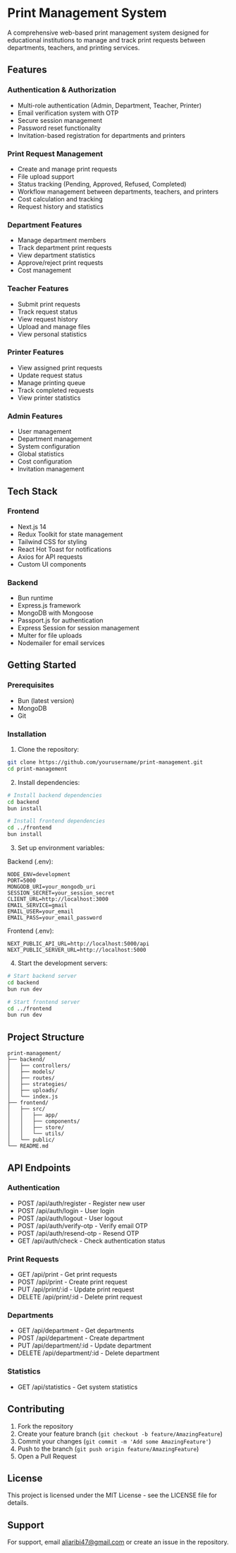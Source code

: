 # Print Management System

A comprehensive web-based print management system designed for educational institutions to manage and track print requests between departments, teachers, and printing services.

## Features

### Authentication & Authorization
- Multi-role authentication (Admin, Department, Teacher, Printer)
- Email verification system with OTP
- Secure session management
- Password reset functionality
- Invitation-based registration for departments and printers

### Print Request Management
- Create and manage print requests
- File upload support
- Status tracking (Pending, Approved, Refused, Completed)
- Workflow management between departments, teachers, and printers
- Cost calculation and tracking
- Request history and statistics

### Department Features
- Manage department members
- Track department print requests
- View department statistics
- Approve/reject print requests
- Cost management

### Teacher Features
- Submit print requests
- Track request status
- View request history
- Upload and manage files
- View personal statistics

### Printer Features
- View assigned print requests
- Update request status
- Manage printing queue
- Track completed requests
- View printer statistics

### Admin Features
- User management
- Department management
- System configuration
- Global statistics
- Cost configuration
- Invitation management

## Tech Stack

### Frontend
- Next.js 14
- Redux Toolkit for state management
- Tailwind CSS for styling
- React Hot Toast for notifications
- Axios for API requests
- Custom UI components

### Backend
- Bun runtime
- Express.js framework
- MongoDB with Mongoose
- Passport.js for authentication
- Express Session for session management
- Multer for file uploads
- Nodemailer for email services

## Getting Started

### Prerequisites
- Bun (latest version)
- MongoDB
- Git

### Installation

1. Clone the repository:
```bash
git clone https://github.com/yourusername/print-management.git
cd print-management
```

2. Install dependencies:
```bash
# Install backend dependencies
cd backend
bun install

# Install frontend dependencies
cd ../frontend
bun install
```

3. Set up environment variables:

Backend (.env):
```env
NODE_ENV=development
PORT=5000
MONGODB_URI=your_mongodb_uri
SESSION_SECRET=your_session_secret
CLIENT_URL=http://localhost:3000
EMAIL_SERVICE=gmail
EMAIL_USER=your_email
EMAIL_PASS=your_email_password
```

Frontend (.env):
```env
NEXT_PUBLIC_API_URL=http://localhost:5000/api
NEXT_PUBLIC_SERVER_URL=http://localhost:5000
```

4. Start the development servers:

```bash
# Start backend server
cd backend
bun run dev

# Start frontend server
cd ../frontend
bun run dev
```

## Project Structure

```
print-management/
├── backend/
│   ├── controllers/
│   ├── models/
│   ├── routes/
│   ├── strategies/
│   ├── uploads/
│   └── index.js
├── frontend/
│   ├── src/
│   │   ├── app/
│   │   ├── components/
│   │   ├── store/
│   │   └── utils/
│   └── public/
└── README.md
```

## API Endpoints

### Authentication
- POST /api/auth/register - Register new user
- POST /api/auth/login - User login
- POST /api/auth/logout - User logout
- POST /api/auth/verify-otp - Verify email OTP
- POST /api/auth/resend-otp - Resend OTP
- GET /api/auth/check - Check authentication status

### Print Requests
- GET /api/print - Get print requests
- POST /api/print - Create print request
- PUT /api/print/:id - Update print request
- DELETE /api/print/:id - Delete print request

### Departments
- GET /api/department - Get departments
- POST /api/department - Create department
- PUT /api/department/:id - Update department
- DELETE /api/department/:id - Delete department

### Statistics
- GET /api/statistics - Get system statistics


## Contributing

1. Fork the repository
2. Create your feature branch (`git checkout -b feature/AmazingFeature`)
3. Commit your changes (`git commit -m 'Add some AmazingFeature'`)
4. Push to the branch (`git push origin feature/AmazingFeature`)
5. Open a Pull Request

## License

This project is licensed under the MIT License - see the LICENSE file for details.

## Support

For support, email aliaribi47@gmail.com or create an issue in the repository. 